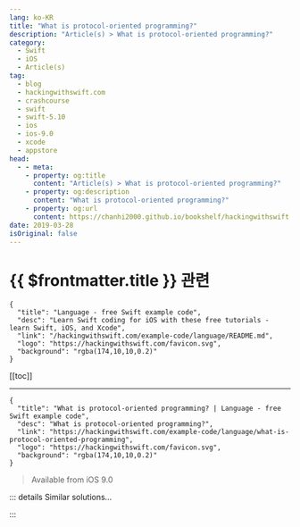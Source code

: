 ```yaml
---
lang: ko-KR
title: "What is protocol-oriented programming?"
description: "Article(s) > What is protocol-oriented programming?"
category:
  - Swift
  - iOS
  - Article(s)
tag: 
  - blog
  - hackingwithswift.com
  - crashcourse
  - swift
  - swift-5.10
  - ios
  - ios-9.0
  - xcode
  - appstore
head:
  - - meta:
    - property: og:title
      content: "Article(s) > What is protocol-oriented programming?"
    - property: og:description
      content: "What is protocol-oriented programming?"
    - property: og:url
      content: https://chanhi2000.github.io/bookshelf/hackingwithswift.com/example-code/language/what-is-protocol-oriented-programming.html
date: 2019-03-28
isOriginal: false
---
```


# {{ $frontmatter.title }} 관련

```component VPCard
{
  "title": "Language - free Swift example code",
  "desc": "Learn Swift coding for iOS with these free tutorials - learn Swift, iOS, and Xcode",
  "link": "/hackingwithswift.com/example-code/language/README.md",
  "logo": "https://hackingwithswift.com/favicon.svg",
  "background": "rgba(174,10,10,0.2)"
}
```

[[toc]]

---

```component VPCard
{
  "title": "What is protocol-oriented programming? | Language - free Swift example code",
  "desc": "What is protocol-oriented programming?",
  "link": "https://hackingwithswift.com/example-code/language/what-is-protocol-oriented-programming",
  "logo": "https://hackingwithswift.com/favicon.svg",
  "background": "rgba(174,10,10,0.2)"
}
```

> Available from iOS 9.0

<!-- TODO: 작성 -->

<!-- 
One powerful feature of Swift is its ability to extend protocols - to be able to add new functionality not only to one type, but to a whole collection of types that all conform to the same protocol.

Protocol-oriented programming takes that feature and encourages you to craft your app’s architecture around it so that the first thing you do is sketch out one or more protocols rather than get straight into concrete types. 

If you’re coming from a more traditional object-oriented system where inheritance is more common, try to think as your first protocol as being a base class. You can then create new protocols by inheriting from that initial protocol, and write extensions so they have default implementations. 

However, a better approach is to write lots of small protocols that each do specific, individual things: one to make products purchasable, one to make them serializable, one to make them searchable, and so on. You can then add default implementations to those extensions, which means you can add functionality to existing types just by making them conform to your protocol.

In this respect protocol-oriented programming is sort of a similar approach to multiple inheritance from languages such as C++. However, because protocol extensions can’t include state you don’t get any of the cruft, and Swift’s constraint-based conflict resolution is easy enough for everyone to understand.

-->

::: details Similar solutions…

<!--
/example-code/language/what-is-a-protocol-associated-type">What is a protocol associated type? 
/example-code/language/how-to-fix-the-error-protocol-can-only-be-used-as-a-generic-constraint-because-it-has-self-or-associated-type-requirements">How to fix the error “protocol can only be used as a generic constraint because it has Self or associated type requirements” 
/example-code/language/what-is-a-protocol">What is a protocol? 
/example-code/language/what-are-protocol-extensions">What are protocol extensions? 
/example-code/language/how-to-constrain-a-protocol-associated-type">How to constrain a protocol associated type</a>
-->

:::

